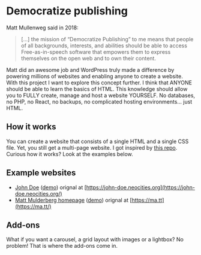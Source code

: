 # Democratize publishing

Matt Mullenweg said in 2018:

> [...] the mission of “Democratize Publishing” to me means that people of all backgrounds, interests, and abilities should be able to access Free-as-in-speech software that empowers them to express themselves on the open web and to own their content.

Matt did an awesome job and WordPress truly made a difference by powering millions of websites and enabling anyone to create a website. With this project I want to explore this concept further. I think that ANYONE should be able to learn the basics of HTML. This knowledge should allow you to FULLY create, manage and host a website YOURSELF. No databases, no PHP, no React, no backups, no complicated hosting environments... just HTML.

## How it works

You can create a website that consists of a single HTML and a single CSS file. Yet, you still get a multi-page website. I got inspired by [this repo](https://github.com/cadars/john-doe). Curious how it works? Look at the examples below.

## Example websites

- [John Doe](demo/) ([demo](https://jhvanderschee.github.io/democratizepublishing/demo/)) orignal at [https://john-doe.neocities.org](https://john-doe.neocities.org/)
- [Matt Mulderberg homepage](matt-mullenweg/) ([demo](https://jhvanderschee.github.io/democratizepublishing/matt-mullenweg/)) orignal at [https://ma.tt](https://ma.tt/)

## Add-ons

What if you want a carousel, a grid layout with images or a lightbox? No problem! That is where the add-ons come in.